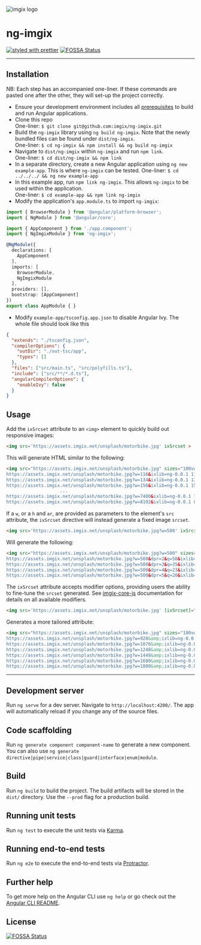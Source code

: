 ![imgix logo](https://assets.imgix.net/sdk-imgix-logo.svg)

# ng-imgix
[![styled with prettier](https://img.shields.io/badge/styled_with-prettier-ff69b4.svg)](https://github.com/prettier/prettier)
[![FOSSA Status](https://app.fossa.com/api/projects/git%2Bgithub.com%2Fimgix%2Fng-imgix.svg?type=shield)](https://app.fossa.com/projects/git%2Bgithub.com%2Fimgix%2Fng-imgix?ref=badge_shield)

---

## Installation

NB: Each step has an accompanied one-liner. If these commands are pasted one after the other, they will set-up the project correctly.

- Ensure your development environment includes all [prerequisites](https://angular.io/guide/setup-local) to build and run Angular applications.
- Clone this repo  
One-liner: `$ git clone git@github.com:imgix/ng-imgix.git`
- Build the `ng-imgix` library using `ng build ng-imgix`. Note that the newly bundled files can be found under `dist/ng-imgix`.  
One-liner: `$ cd ng-imgix && npm install && ng build ng-imgix`
- Navigate to `dist/ng-imgix` within `ng-imgix` and run `npm link`.  
One-liner: `$ cd dist/ng-imgix && npm link`
- In a separate directory, create a new Angular application using `ng new example-app`. This is where `ng-imgix` can be tested.
One-liner: `$ cd ../../../ && ng new example-app`
- In this example app, run `npm link ng-imgix`. This allows `ng-imgix` to be used within the application.  
One-liner: `$ cd example-app && npm link ng-imgix`
- Modify the application's `app.module.ts` to import `ng-imgix`:

```ts
import { BrowserModule } from '@angular/platform-browser';
import { NgModule } from '@angular/core';

import { AppComponent } from './app.component';
import { NgImgixModule } from 'ng-imgix';

@NgModule({
  declarations: [
    AppComponent
  ],
  imports: [
    BrowserModule,
    NgImgixModule
  ],
  providers: [],
  bootstrap: [AppComponent]
})
export class AppModule { }
```

- Modify `example-app/tsconfig.app.json` to disable Angular Ivy. The whole file should look like this

```json
{
  "extends": "./tsconfig.json",
  "compilerOptions": {
    "outDir": "./out-tsc/app",
    "types": []
  },
  "files": ["src/main.ts", "src/polyfills.ts"],
  "include": ["src/**/*.d.ts"],
  "angularCompilerOptions": {
    "enableIvy": false
  }
}
```

## Usage

Add the `ixSrcset` attribute to an `<img>` element to quickly build out responsive images:

```html
<img src='https://assets.imgix.net/unsplash/motorbike.jpg' ixSrcset >
```

This will generate HTML similar to the following:

```html
<img src="https://assets.imgix.net/unsplash/motorbike.jpg" sizes="100vw" srcset="https://assets.imgix.net/unsplash/motorbike.jpg?w=100&ixlib=ng-0.0.1 100w,
https://assets.imgix.net/unsplash/motorbike.jpg?w=116&ixlib=ng-0.0.1 116w,
https://assets.imgix.net/unsplash/motorbike.jpg?w=134&ixlib=ng-0.0.1 134w,
https://assets.imgix.net/unsplash/motorbike.jpg?w=156&ixlib=ng-0.0.1 156w,
                    ...
https://assets.imgix.net/unsplash/motorbike.jpg?w=7400&ixlib=ng-0.0.1 7400w,
https://assets.imgix.net/unsplash/motorbike.jpg?w=8192&ixlib=ng-0.0.1 8192w" >
```

If a `w`, or a `h` and `ar`, are provided as parameters to the element's `src` attribute, the `ixSrcset` directive will instead generate a fixed image `srcset`.

```html
<img src='https://assets.imgix.net/unsplash/motorbike.jpg?w=500' ixSrcset >
```

Will generate the following:

```html
<img src="https://assets.imgix.net/unsplash/motorbike.jpg?w=500" sizes="100vw" srcset="https://assets.imgix.net/unsplash/motorbike.jpg?w=500&dpr=1&q=75&ixlib=ng-0.0.1 1x,
https://assets.imgix.net/unsplash/motorbike.jpg?w=500&dpr=2&q=50&ixlib=ng-0.0.1 2x,
https://assets.imgix.net/unsplash/motorbike.jpg?w=500&dpr=3&q=35&ixlib=ng-0.0.1 3x,
https://assets.imgix.net/unsplash/motorbike.jpg?w=500&dpr=4&q=23&ixlib=ng-0.0.1 4x,
https://assets.imgix.net/unsplash/motorbike.jpg?w=500&dpr=5&q=20&ixlib=ng-0.0.1 5x" >
```

The `ixSrcset` attribute accepts modifier options, providing users the ability to fine-tune the `srcset` generated. See [imgix-core-js](https://github.com/imgix/imgix-core-js#srcset-generation) documentation for details on all available modifiers.

```html
<img src='https://assets.imgix.net/unsplash/motorbike.jpg' [ixSrcset]="{ minWidth: 800, maxWidth: 1800 }" >
```

Generates a more tailored attribute:

```html
<img src="https://assets.imgix.net/unsplash/motorbike.jpg" sizes="100vw" srcset="https://assets.imgix.net/unsplash/motorbike.jpg?w=800&amp;ixlib=ng-0.0.1 800w,
https://assets.imgix.net/unsplash/motorbike.jpg?w=928&amp;ixlib=ng-0.0.1 928w,
https://assets.imgix.net/unsplash/motorbike.jpg?w=1076&amp;ixlib=ng-0.0.1 1076w,
https://assets.imgix.net/unsplash/motorbike.jpg?w=1248&amp;ixlib=ng-0.0.1 1248w,
https://assets.imgix.net/unsplash/motorbike.jpg?w=1448&amp;ixlib=ng-0.0.1 1448w,
https://assets.imgix.net/unsplash/motorbike.jpg?w=1680&amp;ixlib=ng-0.0.1 1680w,
https://assets.imgix.net/unsplash/motorbike.jpg?w=1800&amp;ixlib=ng-0.0.1 1800w">
```

---

## Development server

Run `ng serve` for a dev server. Navigate to `http://localhost:4200/`. The app will automatically reload if you change any of the source files.

## Code scaffolding

Run `ng generate component component-name` to generate a new component. You can also use `ng generate directive|pipe|service|class|guard|interface|enum|module`.

## Build

Run `ng build` to build the project. The build artifacts will be stored in the `dist/` directory. Use the `--prod` flag for a production build.

## Running unit tests

Run `ng test` to execute the unit tests via [Karma](https://karma-runner.github.io).

## Running end-to-end tests

Run `ng e2e` to execute the end-to-end tests via [Protractor](http://www.protractortest.org/).

## Further help

To get more help on the Angular CLI use `ng help` or go check out the [Angular CLI README](https://github.com/angular/angular-cli/blob/master/README.md).


## License
[![FOSSA Status](https://app.fossa.com/api/projects/git%2Bgithub.com%2Fimgix%2Fng-imgix.svg?type=large)](https://app.fossa.com/projects/git%2Bgithub.com%2Fimgix%2Fng-imgix?ref=badge_large)
